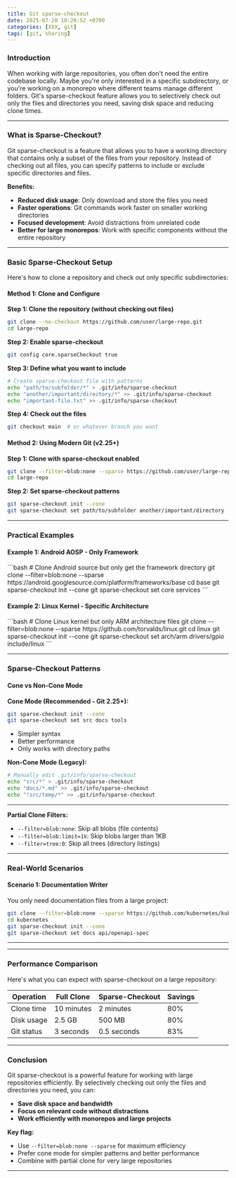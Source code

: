 ```yaml
---
title: Git sparse-checkout
date: 2025-07-20 10:20:52 +0700
categories: [XXX, git]
tags: [git, sharing]
---
```


<h3 id="introduction" style="font-weight: bold;">Introduction</h3>
When working with large repositories, you often don't need the entire codebase locally. Maybe you're only interested in a specific subdirectory, or you're working on a monorepo where different teams manage different folders. Git's sparse-checkout feature allows you to selectively check out only the files and directories you need, saving disk space and reducing clone times.

---

<h3 id="what-is-sparse-checkout" style="font-weight: bold;">What is Sparse-Checkout?</h3>
Git sparse-checkout is a feature that allows you to have a working directory that contains only a subset of the files from your repository. Instead of checking out all files, you can specify patterns to include or exclude specific directories and files.

**Benefits:**
- **Reduced disk usage**: Only download and store the files you need
- **Faster operations**: Git commands work faster on smaller working directories
- **Focused development**: Avoid distractions from unrelated code
- **Better for large monorepos**: Work with specific components without the entire repository

---

<h3 id="basic-sparse-checkout" style="font-weight: bold;">Basic Sparse-Checkout Setup</h3>

Here's how to clone a repository and check out only specific subdirectories:

<h4 id="method-1-clone-and-configure" style="font-weight: bold;">Method 1: Clone and Configure</h4>

**Step 1: Clone the repository (without checking out files)**
```bash
git clone --no-checkout https://github.com/user/large-repo.git
cd large-repo
```

**Step 2: Enable sparse-checkout**
```bash
git config core.sparseCheckout true
```

**Step 3: Define what you want to include**
```bash
# Create sparse-checkout file with patterns
echo "path/to/subfolder/*" > .git/info/sparse-checkout
echo "another/important/directory/*" >> .git/info/sparse-checkout
echo "important-file.txt" >> .git/info/sparse-checkout
```

**Step 4: Check out the files**
```bash
git checkout main  # or whatever branch you want
```

<h4 id="method-2-modern-sparse-checkout" style="font-weight: bold;">Method 2: Using Modern Git (v2.25+)</h4>

**Step 1: Clone with sparse-checkout enabled**
```bash
git clone --filter=blob:none --sparse https://github.com/user/large-repo.git
cd large-repo
```

**Step 2: Set sparse-checkout patterns**
```bash
git sparse-checkout init --cone
git sparse-checkout set path/to/subfolder another/important/directory
```

---

<h3 id="practical-examples" style="font-weight: bold;">Practical Examples</h3>

<h4 id="example-1-android-source" style="font-weight: bold;">Example 1: Android AOSP - Only Framework</h4>
```bash
# Clone Android source but only get the framework directory
git clone --filter=blob:none --sparse https://android.googlesource.com/platform/frameworks/base
cd base
git sparse-checkout init --cone
git sparse-checkout set core services
```

<h4 id="example-2-linux-kernel" style="font-weight: bold;">Example 2: Linux Kernel - Specific Architecture</h4>
```bash
# Clone Linux kernel but only ARM architecture files
git clone --filter=blob:none --sparse https://github.com/torvalds/linux.git
cd linux
git sparse-checkout init --cone
git sparse-checkout set arch/arm drivers/gpio include/linux
```

---

<h3 id="sparse-checkout-patterns" style="font-weight: bold;">Sparse-Checkout Patterns</h3>

<h4 id="cone-vs-non-cone" style="font-weight: bold;">Cone vs Non-Cone Mode</h4>

**Cone Mode (Recommended - Git 2.25+):**
```bash
git sparse-checkout init --cone
git sparse-checkout set src docs tools
```
- Simpler syntax
- Better performance
- Only works with directory paths

**Non-Cone Mode (Legacy):**
```bash
# Manually edit .git/info/sparse-checkout
echo "src/*" > .git/info/sparse-checkout
echo "docs/*.md" >> .git/info/sparse-checkout
echo "!src/temp/*" >> .git/info/sparse-checkout
```

---

**Partial Clone Filters:**
- `--filter=blob:none`: Skip all blobs (file contents)
- `--filter=blob:limit=1k`: Skip blobs larger than 1KB
- `--filter=tree:0`: Skip all trees (directory listings)

---

<h3 id="real-world-scenarios" style="font-weight: bold;">Real-World Scenarios</h3>

<h4 id="scenario-1-documentation-only" style="font-weight: bold;">Scenario 1: Documentation Writer</h4>
You only need documentation files from a large project:

```bash
git clone --filter=blob:none --sparse https://github.com/kubernetes/kubernetes.git
cd kubernetes
git sparse-checkout init --cone
git sparse-checkout set docs api/openapi-spec
```

---


---

<h3 id="performance-comparison" style="font-weight: bold;">Performance Comparison</h3>

Here's what you can expect with sparse-checkout on a large repository:

| Operation | Full Clone | Sparse-Checkout | Savings |
|-----------|------------|-----------------|---------|
| Clone time | 10 minutes | 2 minutes | 80% |
| Disk usage | 2.5 GB | 500 MB | 80% |
| Git status | 3 seconds | 0.5 seconds | 83% |

---

<h3 id="conclusion" style="font-weight: bold;">Conclusion</h3>

Git sparse-checkout is a powerful feature for working with large repositories efficiently. By selectively checking out only the files and directories you need, you can:

- **Save disk space and bandwidth**
- **Focus on relevant code without distractions**
- **Work efficiently with monorepos and large projects**

**Key flag:**
- Use `--filter=blob:none --sparse` for maximum efficiency
- Prefer cone mode for simpler patterns and better performance
- Combine with partial clone for very large repositories

---
